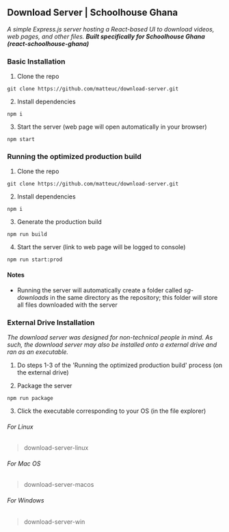 ## Download Server | Schoolhouse Ghana

*A simple Express.js server hosting a React-based UI to download videos, web pages, and other files. **Built specifically for Schoolhouse Ghana (react-schoolhouse-ghana)***

### Basic Installation
1. Clone the repo
```
git clone https://github.com/matteuc/download-server.git
```

2. Install dependencies
```
npm i
```

3. Start the server (web page will open automatically in your browser)
```
npm start
```

### Running the optimized production build
1. Clone the repo
```
git clone https://github.com/matteuc/download-server.git
```

2. Install dependencies
```
npm i
```

3. Generate the production build
```
npm run build
```

4. Start the server (link to web page will be logged to console)
```
npm run start:prod
```

#### Notes
- Running the server will automatically create a folder called *sg-downloads* in the same directory as the repository; this folder will store all files downloaded with the server

### External Drive Installation

*The download server was designed for non-technical people in mind. As such, the download server may also be installed onto a external drive and ran as an executable.*

1. Do steps 1-3 of the 'Running the optimized production build' process (on the external drive)

2. Package the server
```
npm run package
``` 
3. Click the executable corresponding to your OS (in the file explorer)
###### For Linux
> download-server-linux

###### For Mac OS
> download-server-macos

###### For Windows
> download-server-win







